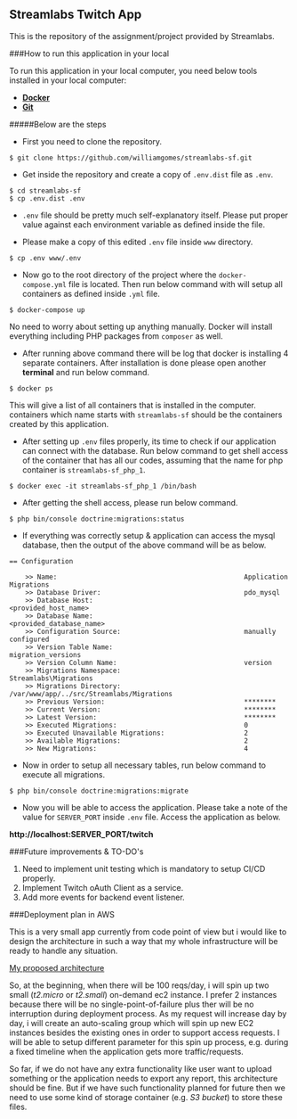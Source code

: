 ## Streamlabs Twitch App

This is the repository of the assignment/project provided by Streamlabs.

###How to run this application in your local

To run this application in your local computer, you need below tools installed in your local computer:

* **[Docker](https://www.docker.com/get-started/)**
* **[Git](https://desktop.github.com)**


#####Below are the steps

* First you need to clone the repository.
```
$ git clone https://github.com/williamgomes/streamlabs-sf.git
```

* Get inside the repository and create a copy of `.env.dist` file as `.env`.
```
$ cd streamlabs-sf
$ cp .env.dist .env
```

* `.env` file should be pretty much self-explanatory itself. Please put proper value against each environment variable as defined inside the file.

* Please make a copy of this edited `.env` file inside `www` directory.
```
$ cp .env www/.env
```

* Now go to the root directory of the project where the `docker-compose.yml` file is located. Then run below command with will setup all containers as defined inside `.yml` file.
```
$ docker-compose up
```
No need to worry about setting up anything manually. Docker will install everything including PHP packages from `composer` as well.

* After running above command there will be log that docker is installing 4 separate containers. After installation is done please open another **terminal** and run below command.
```
$ docker ps
```
This will give a list of all containers that is installed in the computer. containers which name starts with `streamlabs-sf` should be the containers created by this application.

* After setting up `.env` files properly, its time to check if our application can connect with the database. Run below command to get shell access of the container that has all our codes, assuming that the name for php container is `streamlabs-sf_php_1`.
```
$ docker exec -it streamlabs-sf_php_1 /bin/bash
```

* After getting the shell access, please run below command.
```
$ php bin/console doctrine:migrations:status
```

* If everything was correctly setup & application can access the mysql database, then the output of the above command will be as below.
```
== Configuration

    >> Name:                                               Application Migrations
    >> Database Driver:                                    pdo_mysql
    >> Database Host:                                      <provided_host_name>
    >> Database Name:                                      <provided_database_name>
    >> Configuration Source:                               manually configured
    >> Version Table Name:                                 migration_versions
    >> Version Column Name:                                version
    >> Migrations Namespace:                               Streamlabs\Migrations
    >> Migrations Directory:                               /var/www/app/../src/Streamlabs/Migrations
    >> Previous Version:                                   ********
    >> Current Version:                                    ********
    >> Latest Version:                                     ********
    >> Executed Migrations:                                0
    >> Executed Unavailable Migrations:                    2
    >> Available Migrations:                               2
    >> New Migrations:                                     4
```

* Now in order to setup all necessary tables, run below command to execute all migrations. 
```
$ php bin/console doctrine:migrations:migrate
```

* Now you will be able to access the application. Please take a note of the value for `SERVER_PORT` inside `.env` file. Access the application as below.

**http://localhost:SERVER_PORT/twitch**


###Future improvements & TO-DO's

1. Need to implement unit testing which is mandatory to setup CI/CD properly.
2. Implement Twitch oAuth Client as a service.
3. Add more events for backend event listener.


###Deployment plan in AWS

This is a very small app currently from code point of view but i would like to design the architecture in such a way that my whole infrastructure will be ready to handle any situation.

[My proposed architecture](https://drive.google.com/open?id=1Vs2C9x1s53xtWfQeoFwYWpg2Tu5kLPMh)

So, at the beginning, when there will be 100 reqs/day, i will spin up two small (_t2.micro_ or _t2.small_) on-demand ec2 instance. I prefer 2 instances because there will be no single-point-of-failure plus ther will be no interruption during deployment process. As my request will increase day by day, i will create an auto-scaling group which will spin up new EC2 instances besides the existing ones in order to support access requests. I will be able to setup different parameter for this spin up process, e.g. during a fixed timeline when the application gets more traffic/requests.

So far, if we do not have any extra functionality like user want to upload something or the application needs to export any report, this architecture should be fine. But if we have such functionality planned for future then we need to use some kind of storage container (e.g. _S3 bucket_) to store these files.